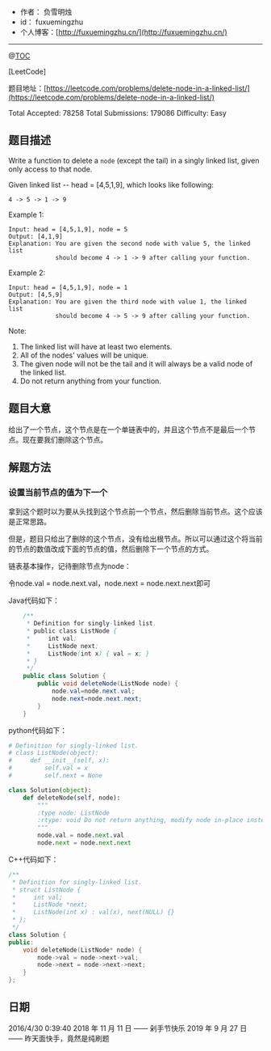 - 作者：    负雪明烛
- id：      fuxuemingzhu
- 个人博客：[http://fuxuemingzhu.cn/](http://fuxuemingzhu.cn/)

---
@[TOC](目录)

[LeetCode]

题目地址：[https://leetcode.com/problems/delete-node-in-a-linked-list/](https://leetcode.com/problems/delete-node-in-a-linked-list/)

Total Accepted: 78258 Total Submissions: 179086 Difficulty: Easy

## 题目描述


Write a function to delete a ``node`` (except the tail) in a singly linked list, given only access to that node.

Given linked list -- head = [4,5,1,9], which looks like following:

    4 -> 5 -> 1 -> 9

Example 1:

	Input: head = [4,5,1,9], node = 5
	Output: [4,1,9]
	Explanation: You are given the second node with value 5, the linked list
	             should become 4 -> 1 -> 9 after calling your function.

Example 2:

	Input: head = [4,5,1,9], node = 1
	Output: [4,5,9]
	Explanation: You are given the third node with value 1, the linked list
	             should become 4 -> 5 -> 9 after calling your function.

Note:

1. The linked list will have at least two elements.
1. All of the nodes' values will be unique.
1. The given node will not be the tail and it will always be a valid node of the linked list.
1. Do not return anything from your function.


## 题目大意

给出了一个节点，这个节点是在一个单链表中的，并且这个节点不是最后一个节点。现在要我们删除这个节点。

## 解题方法

### 设置当前节点的值为下一个

拿到这个题时以为要从头找到这个节点前一个节点，然后删除当前节点。这个应该是正常思路。

但是，题目只给出了删除的这个节点，没有给出根节点。所以可以通过这个将当前的节点的数值改成下面的节点的值，然后删除下一个节点的方式。

链表基本操作，记待删除节点为node：

令node.val = node.next.val，node.next = node.next.next即可

Java代码如下：

```java
	/**
	 * Definition for singly-linked list.
	 * public class ListNode {
	 *     int val;
	 *     ListNode next;
	 *     ListNode(int x) { val = x; }
	 * }
	 */
	public class Solution {
	    public void deleteNode(ListNode node) {
	        node.val=node.next.val;
	        node.next=node.next.next;
	    }
	}
```

python代码如下：

```python
# Definition for singly-linked list.
# class ListNode(object):
#     def __init__(self, x):
#         self.val = x
#         self.next = None

class Solution(object):
    def deleteNode(self, node):
        """
        :type node: ListNode
        :rtype: void Do not return anything, modify node in-place instead.
        """
        node.val = node.next.val
        node.next = node.next.next
```


C++代码如下：

```cpp
/**
 * Definition for singly-linked list.
 * struct ListNode {
 *     int val;
 *     ListNode *next;
 *     ListNode(int x) : val(x), next(NULL) {}
 * };
 */
class Solution {
public:
    void deleteNode(ListNode* node) {
        node->val = node->next->val;
        node->next = node->next->next;
    }
};
```

## 日期

2016/4/30 0:39:40 
2018 年 11 月 11 日 —— 剁手节快乐
2019 年 9 月 27 日 —— 昨天面快手，竟然是纯刷题
